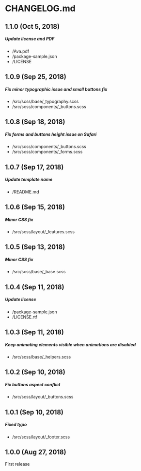 # CHANGELOG.md

## 1.1.0 (Oct 5, 2018)

##### Update license and PDF
* /Ava.pdf
* /package-sample.json
* /LICENSE

## 1.0.9 (Sep 25, 2018)

##### Fix minor typographic issue and small buttons fix
* /src/scss/base/_typography.scss
* /src/scss/components/_buttons.scss

## 1.0.8 (Sep 18, 2018)

##### Fix forms and buttons height issue on Safari
* /src/scss/components/_buttons.scss
* /src/scss/components/_forms.scss

## 1.0.7 (Sep 17, 2018)

##### Update template name
* /README.md

## 1.0.6 (Sep 15, 2018)

##### Minor CSS fix
* /src/scss/layout/_features.scss

## 1.0.5 (Sep 13, 2018)

##### Minor CSS fix
* /src/scss/base/_base.scss

## 1.0.4 (Sep 11, 2018)

##### Update license
* /package-sample.json
* /LICENSE.rtf

## 1.0.3 (Sep 11, 2018)

##### Keep animating elements visible when animations are disabled
* /src/scss/base/_helpers.scss

## 1.0.2 (Sep 10, 2018)

##### Fix buttons aspect conflict
* /src/scss/layout/_buttons.scss

## 1.0.1 (Sep 10, 2018)

##### Fixed typo
* /src/scss/layout/_footer.scss

## 1.0.0 (Aug 27, 2018)

First release
